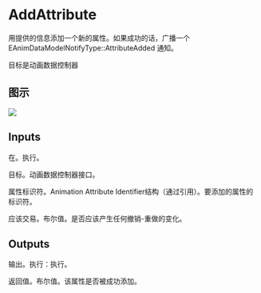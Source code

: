 # AddAttribute

用提供的信息添加一个新的属性。如果成功的话，广播一个 EAnimDataModelNotifyType::AttributeAdded 通知。

目标是动画数据控制器

## 图示

![]($-20221218-18020058.png)

## Inputs

在。执行。

目标。动画数据控制器接口。

属性标识符。Animation Attribute Identifier结构（通过引用）。要添加的属性的标识符。

应该交易。布尔值。是否应该产生任何撤销-重做的变化。 

## Outputs

输出。执行：执行。

返回值。布尔值。该属性是否被成功添加。
